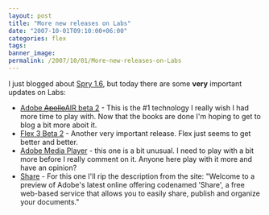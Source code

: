 ```yaml
---
layout: post
title: "More new releases on Labs"
date: "2007-10-01T09:10:00+06:00"
categories: flex 
tags: 
banner_image: 
permalink: /2007/10/01/More-new-releases-on-Labs
---
```


I just blogged about <a href="http://labs.adobe.com/technologies/spry/">Spry 1.6</a>, but today there are some <b>very</b> important updates on Labs:

<ul>
<li><a href="http://labs.adobe.com/technologies/air/">Adobe <strike>Apollo</strike>AIR beta 2</a> - This is the #1 technology I really wish I had more time to play with. Now that the books are done I'm hoping to get to blog a bit more aboit it.
<li><a href="http://labs.adobe.com/technologies/flex/">Flex 3 Beta 2</a> - Another very important release. Flex just seems to get better and better. 
<li><a href="http://labs.adobe.com/technologies/mediaplayer/">Adobe Media Player</a> - this one is a bit unusual. I need to play with a bit more before I really comment on it. Anyone here play with it more and have an opinion?
<li><a href="http://labs.adobe.com/technologies/share/">Share</a> - For this one I'll rip the description from the site: "Welcome to a preview of Adobe's latest online offering codenamed 'Share', a free web-based service that allows you to easily share, publish and organize your documents."
</ul>
